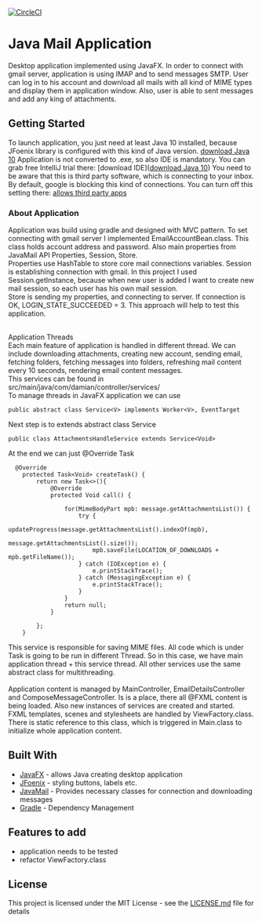 [![CircleCI](https://circleci.com/gh/orestwojtowicz/Mail.svg?style=svg)](https://circleci.com/gh/orestwojtowicz/Mail)






# Java Mail Application

Desktop application implemented using JavaFX. In order to connect with gmail server, application is using IMAP and
to send messages SMTP. User can log in to his account and download all mails with all kind of MIME types and display
them in application window. Also, user is able to sent messages and add any king of attachments.

## Getting Started

To launch application, you just need at least Java 10 installed, because JFoenix library is configured with this kind of Java version.
[download Java 10](https://www.oracle.com/java/technologies/java-archive-javase10-downloads.html)
Application is not converted to .exe, so also IDE is mandatory. You can grab free IntelliJ trial there:
[download IDE]([download Java 10](https://www.oracle.com/java/technologies/java-archive-javase10-downloads.html))
You need to be aware that this is third party software, which is connecting to your inbox. By default, google is blocking this kind of
connections. You can turn off this setting there:
[allows third party apps](https://support.google.com/accounts/answer/3466521?hl=en)

### About Application

Application was build using gradle and designed with MVC pattern. To set connecting with gmail server I implemented EmailAccountBean.class.
This class holds account address and password. Also main properties from JavaMail API Properties, Session, Store.<br>
Properties use HashTable to store core mail connections variables.
Session is establishing connection with gmail. In this project I used Session.getInstance, because when new user is added I want to create 
new mail session, so each user has his own mail session.<br>
Store is sending my properties, and connecting to server. If connection is OK, LOGIN_STATE_SUCCEEDED = 3. This approach will help to test this application.<br> 
<br>

Application Threads
<br>
Each main feature of application is handled in different thread. We can include downloading attachments, creating new account, sending email, fetching folders,
fetching messages into folders, refreshing mail content every 10 seconds, rendering email content messages. 
<br>
This services can be found in src/main/java/com/damian/controller/services/
<br>
To manage threads in JavaFX application we can use
<br>
```
public abstract class Service<V> implements Worker<V>, EventTarget
```
Next step is to extends abstract class Service
```
public class AttachmentsHandleService extends Service<Void>
```
At the end we can just @Override Task
```
  @Override
    protected Task<Void> createTask() {
        return new Task<>(){
            @Override
            protected Void call() {

                for(MimeBodyPart mpb: message.getAttachmentsList()) {
                    try {
                        updateProgress(message.getAttachmentsList().indexOf(mpb),
                                  message.getAttachmentsList().size());
                        mpb.saveFile(LOCATION_OF_DOWNLOADS + mpb.getFileName());
                    } catch (IOException e) {
                        e.printStackTrace();
                    } catch (MessagingException e) {
                        e.printStackTrace();
                    }
                }
                return null;
            }

        };
    }
   ```
 
  This service is responsible for saving MIME files. All code which is under Task is going to be run in different Thread.
  So in this case, we have main application thread + this service thread.
  All other services use the same abstract class for multithreading.
    <br><br>
  Application content is managed by MainController, EmailDetailsController and ComposeMessageController. Is is a place, there all @FXML content is being loaded.
  Also new instances of services are created and started.
  <br>
  FXML templates, scenes and stylesheets are handled by ViewFactory.class. There is static reference to this class, which is triggered in Main.class to initialize whole application content.




## Built With

* [JavaFX](https://openjfx.io/) - allows Java creating desktop application
* [JFoenix](http://www.jfoenix.com/) - styling buttons, labels etc.
* [JavaMail](https://javaee.github.io/javamail/) - Provides necessary classes for connection and downloading messages
* [Gradle](https://maven.gradle.org/) - Dependency Management

## Features to add
- application needs to be tested
- refactor ViewFactory.class



## License

This project is licensed under the MIT License - see the [LICENSE.md](LICENSE.md) file for details


